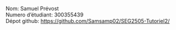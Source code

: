Nom: Samuel Prévost <br />
Numero d’étudiant: 300355439 <br />
Dépot github: https://github.com/Samsamp02/SEG2505-Tutoriel2/
